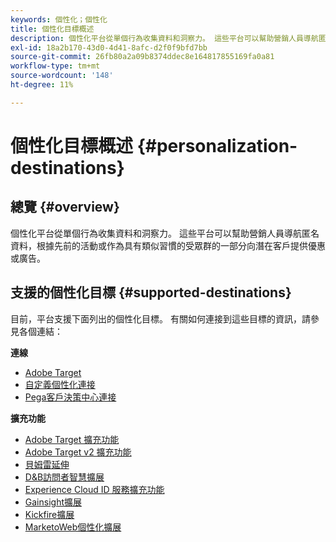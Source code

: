 ```yaml
---
keywords: 個性化；個性化
title: 個性化目標概述
description: 個性化平台從單個行為收集資料和洞察力。 這些平台可以幫助營銷人員導航匿名資料，根據先前的活動或作為具有類似習慣的受眾群的一部分向潛在客戶提供優惠或廣告。
exl-id: 18a2b170-43d0-4d41-8afc-d2f0f9bfd7bb
source-git-commit: 26fb80a2a09b8374ddec8e164817855169fa0a81
workflow-type: tm+mt
source-wordcount: '148'
ht-degree: 11%

---
```


# 個性化目標概述 {#personalization-destinations}

## 總覽 {#overview}

個性化平台從單個行為收集資料和洞察力。 這些平台可以幫助營銷人員導航匿名資料，根據先前的活動或作為具有類似習慣的受眾群的一部分向潛在客戶提供優惠或廣告。

## 支援的個性化目標 {#supported-destinations}

目前，平台支援下面列出的個性化目標。 有關如何連接到這些目標的資訊，請參見各個連結：

**連線**

* [Adobe Target](adobe-target-connection.md)
* [自定義個性化連接](custom-personalization.md)
* [Pega客戶決策中心連接](pega.md)

**擴充功能**

* [Adobe Target 擴充功能](adobe-target.md)
* [Adobe Target v2 擴充功能](adobe-target-v2.md)
* [貝姆雷延伸](beemray.md)
* [D&amp;B訪問者智慧擴展](dnb.md)
* [Experience Cloud ID 服務擴充功能](adobe-ecid.md)
* [Gainsight擴展](gainsight.md)
* [Kickfire擴展](kickfire.md)
* [MarketoWeb個性化擴展](marketo-web-personalization.md)
